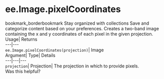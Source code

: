  
#  ee.Image.pixelCoordinates
bookmark_borderbookmark Stay organized with collections  Save and categorize content based on your preferences.
Creates a two-band image containing the x and y coordinates of each pixel in the given projection. 
Usage| Returns  
---|---  
`ee.Image.pixelCoordinates(projection)`| Image  
Argument| Type| Details  
---|---|---  
`projection`| Projection| The projection in which to provide pixels.  
Was this helpful?
